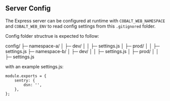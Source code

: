 ## Server Config

The Express server can be configured at runtime with `COBALT_WEB_NAMESPACE` and `COBALT_WEB_ENV` to read config settings from this `.gitignored` folder.

Config folder structrue is expected to follow:

config/
├─ namespace-a/
│ ├─ dev/
│ │ ├─ settings.js
│ ├─ prod/
│ │ ├─ settings.js
├─ namespace-b/
│ ├─ dev/
│ │ ├─ settings.js
│ ├─ prod/
│ │ ├─ settings.js

with an example settings.js:

```
module.exports = {
	sentry: {
		dsn: '',
	},
};
```
